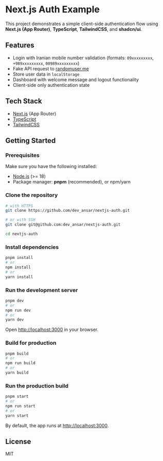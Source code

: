 # Next.js Auth Example

This project demonstrates a simple client-side authentication flow using **Next.js (App Router)**, **TypeScript**, **TailwindCSS**, and **shadcn/ui**.

## Features

- Login with Iranian mobile number validation (formats: `09xxxxxxxxx`, `+989xxxxxxxxx`, `00989xxxxxxxxx`)
- Fake API request to [randomuser.me](https://randomuser.me)
- Store user data in `localStorage`
- Dashboard with welcome message and logout functionality
- Client-side only authentication state

## Tech Stack

- [Next.js](https://nextjs.org/) (App Router)
- [TypeScript](https://www.typescriptlang.org/)
- [TailwindCSS](https://tailwindcss.com/)

## Getting Started

### Prerequisites

Make sure you have the following installed:

- [Node.js](https://nodejs.org/) (>= 18)
- Package manager: **pnpm** (recommended), or npm/yarn

### Clone the repository

```bash
# with HTTPS
git clone https://github.com/dev_ansar/nextjs-auth.git

# or with SSH
git clone git@github.com:dev_ansar/nextjs-auth.git

cd nextjs-auth
```

### Install dependencies

```bash
pnpm install
# or
npm install
# or
yarn install
```

### Run the development server

```bash
pnpm dev
# or
npm run dev
# or
yarn dev
```

Open [http://localhost:3000](http://localhost:3000) in your browser.

### Build for production

```bash
pnpm build
# or
npm run build
# or
yarn build
```

### Run the production build

```bash
pnpm start
# or
npm run start
# or
yarn start
```

By default, the app runs at [http://localhost:3000](http://localhost:3000).

## License

MIT
